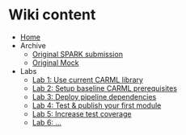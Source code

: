 # Wiki content

- [Home](./Home)
- Archive
  - [Original SPARK submission](./OriginalSubmission)
  - [Original Mock](./OriginalMock)
- Labs
  - [Lab 1: Use current CARML library](./Lab1UseCARML)
  - [Lab 2: Setup baseline CARML prerequisites](./Lab2SetupCARMLPreReq)
  - [Lab 3: Deploy pipeline dependencies]()
  - [Lab 4: Test & publish your first module]()
  - [Lab 5: Increase test coverage]()
  - [Lab 6: ...]()